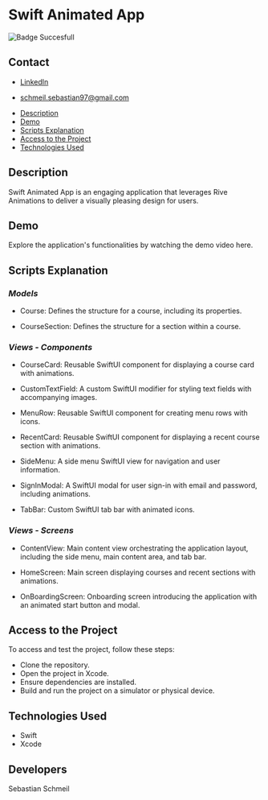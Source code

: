 # **Swift Animated App**

![Badge Succesfull](https://img.shields.io/badge/STATUS-FINALIZED-green)

## Contact
* [LinkedIn](https://www.linkedin.com/in/sebastian-schmeil/)

* schmeil.sebastian97@gmail.com

- [Description](#description)
- [Demo](#demo)
- [Scripts Explanation](#scripts-explanation)
- [Access to the Project](#access-to-the-project)
- [Technologies Used](#technologies-used) 

## Description
Swift Animated App is an engaging application that leverages Rive Animations to deliver a visually pleasing design for users.

## Demo
Explore the application's functionalities by watching the demo video here.

## Scripts Explanation
### ***Models***
* Course: Defines the structure for a course, including its properties.
  
* CourseSection: Defines the structure for a section within a course.

### ***Views - Components***
* CourseCard: Reusable SwiftUI component for displaying a course card with animations.

* CustomTextField: A custom SwiftUI modifier for styling text fields with accompanying images.

* MenuRow: Reusable SwiftUI component for creating menu rows with icons.

* RecentCard: Reusable SwiftUI component for displaying a recent course section with animations.

* SideMenu: A side menu SwiftUI view for navigation and user information.

* SignInModal: A SwiftUI modal for user sign-in with email and password, including animations.

* TabBar: Custom SwiftUI tab bar with animated icons.

### ***Views - Screens***

* ContentView: Main content view orchestrating the application layout, including the side menu, main content area, and tab bar.
  
* HomeScreen: Main screen displaying courses and recent sections with animations.

* OnBoardingScreen: Onboarding screen introducing the application with an animated start button and modal.

## Access to the Project

To access and test the project, follow these steps:

* Clone the repository.
* Open the project in Xcode.
* Ensure dependencies are installed.
* Build and run the project on a simulator or physical device.

## Technologies Used
+ Swift
+ Xcode

## Developers
Sebastian Schmeil
